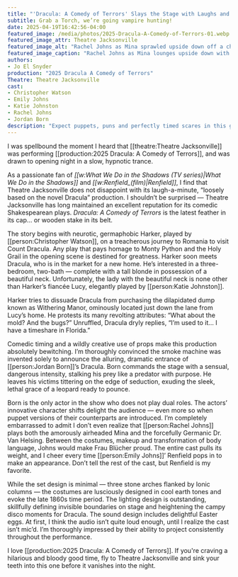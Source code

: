 ```yaml
---
title: "'Dracula: A Comedy of Terrors' Slays the Stage with Laughs and Bites at Theatre Jacksonville"
subtitle: Grab a Torch, we’re going vampire hunting!
date: 2025-04-19T16:42:56-04:00
featured_image: /media/photos/2025-Dracula-A-Comedy-of-Terrors-01.webp
featured_image_attr: Theatre Jacksonville
featured_image_alt: "Rachel Johns as Mina sprawled upside down off a chaise lounge, her red curls cascading to the floor in a dramatic moment from 'Dracula: A Comedy of Terrors.'"
featured_image_caption: "Rachel Johns as Mina lounges upside down with theatrical flair in Theatre Jacksonville's production of *Dracula: A Comedy of Terrors*."
authors: 
- Jo El Snyder
production: "2025 Dracula A Comedy of Terrors"
Theatre: Theatre Jacksonville
cast: 
- Christopher Watson
- Emily Johns
- Katie Johnston
- Rachel Johns
- Jordan Born
description: "Expect puppets, puns and perfectly timed scares in this giddy, gothic thrill ride packed with sharp wit, bold performances and a bite of romance."
---
```

I was spellbound the moment I heard that [[theatre:Theatre Jacksonville]] was performing [[production:2025 Dracula: A Comedy of Terrors]], and was drawn to opening night in a slow, hypnotic trance.<!--more-->

As a passionate fan of *[[w:What We Do in the Shadows (TV series)|What We Do in the Shadows]]* and *[[w:Renfield_(film)|Renfield]]*, I find that Theatre Jacksonville does not disappoint with its laugh-a-minute, “loosely based on the novel Dracula” production. I shouldn’t be surprised — Theatre Jacksonville has long maintained an excellent reputation for its comedic Shakespearean plays. *Dracula: A Comedy of Terrors* is the latest feather in its cap… or wooden stake in its belt.

The story begins with neurotic, germaphobic Harker, played by [[person:Christopher Watson]], on a treacherous journey to Romania to visit Count Dracula. Any play that pays homage to Monty Python and the Holy Grail in the opening scene is destined for greatness. Harker soon meets Dracula, who is in the market for a new home. He’s interested in a three-bedroom, two-bath — complete with a tall blonde in possession of a beautiful neck. Unfortunately, the lady with the beautiful neck is none other than Harker’s fiancée Lucy, elegantly played by [[person:Katie Johnston]].

Harker tries to dissuade Dracula from purchasing the dilapidated dump known as Withering Manor, ominously located just down the lane from Lucy’s home. He protests its many revolting attributes: “What about the mold? And the bugs?” Unruffled, Dracula dryly replies, “I’m used to it… I have a timeshare in Florida.”

Comedic timing and a wildly creative use of props make this production absolutely bewitching. I’m thoroughly convinced the smoke machine was invented solely to announce the alluring, dramatic entrance of [[person:Jordan Born]]’s Dracula. Born commands the stage with a sensual, dangerous intensity, stalking his prey like a predator with purpose. He leaves his victims tittering on the edge of seduction, exuding the sleek, lethal grace of a leopard ready to pounce.

Born is the only actor in the show who does not play dual roles. The actors’ innovative character shifts delight the audience — even more so when puppet versions of their counterparts are introduced. I’m completely embarrassed to admit I don’t even realize that [[person:Rachel Johns]] plays both the amorously airheaded Mina and the forcefully Germanic Dr. Van Helsing. Between the costumes, makeup and transformation of body language, Johns would make Frau Blücher proud. The entire cast pulls its weight, and I cheer every time [[person:Emily Johns]]’ Renfield pops in to make an appearance. Don’t tell the rest of the cast, but Renfield is my favorite.

While the set design is minimal — three stone arches flanked by Ionic columns — the costumes are lusciously designed in cool earth tones and evoke the late 1860s time period. The lighting design is outstanding, skillfully defining invisible boundaries on stage and heightening the campy disco moments for Dracula. The sound design includes delightful Easter eggs. At first, I think the audio isn’t quite loud enough, until I realize the cast isn’t mic’d. I’m thoroughly impressed by their ability to project consistently throughout the performance.

I love [[production:2025 Dracula: A Comedy of Terrors]]. If you're craving a hilarious and bloody good time, fly to Theatre Jacksonville and sink your teeth into this one before it vanishes into the night.